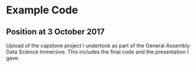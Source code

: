 # Example Code

## Position at 3 October 2017

Upload of the capstone project I undertook as part of the General Assembly Data Science Immersive. This includes the final code and the presentation I gave. 

